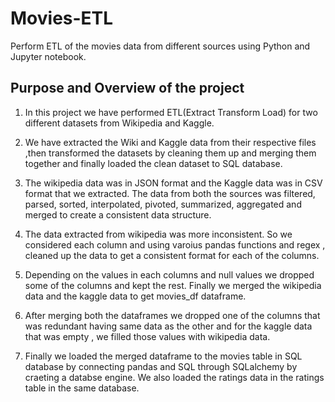 # Movies-ETL
Perform ETL of the movies data from different sources using Python and Jupyter notebook.

## Purpose and Overview of the project

1. In this project we have performed ETL(Extract Transform Load) for two different datasets from Wikipedia and Kaggle.

2. We have extracted the Wiki and Kaggle data from their respective files ,then transformed the datasets by cleaning them up and merging them together and finally
  loaded the clean dataset to SQL database.

3. The wikipedia data was in JSON format and the Kaggle data was in CSV format that we extracted. The data from both the sources was filtered, parsed, sorted, interpolated,
   pivoted, summarized, aggregated and merged to create a consistent data structure.
   
4. The data extracted from wikipedia was more inconsistent. So we considered each column and using varoius pandas functions and regex , cleaned up the data to get a consistent
   format for each of the columns.

5. Depending on the values in each columns and null values we dropped some of the columns and kept the rest. Finally we merged the wikipedia data and the kaggle data to get
   movies_df dataframe.

6. After merging both the dataframes we dropped one of the columns that was redundant having same data as the other and for the kaggle data that was empty , we filled those values 
   with wikipedia data.

7. Finally  we loaded the merged dataframe to the movies table in SQL database by connecting pandas and SQL through SQLalchemy by craeting a databse engine. We also loaded the
   ratings data in the ratings table in the same database.